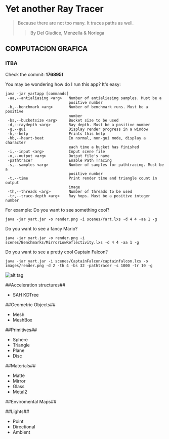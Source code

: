 # Yet another Ray Tracer #
> Because there are not too many. It traces paths as well.
>> By Del Giudice, Menzella & Noriega
## COMPUTACION GRAFICA ##
### ITBA ###

Check the commit: **176895f**

You may be wondering how do I run this app?
It's easy:

```
java -jar yartapp [commands]
 -aa,--antialiasing <arg>   Number of antialiasing samples. Must be a
                            positive number
 -b,--benchmark <arg>       Number of benchmark runs. Must be a positive
                            number
 -bs,--bucketsize <arg>     Bucket size to be used
 -d,--raydepth <arg>        Ray depth. Must be a positive number
 -g,--gui                   Display render progress in a window
 -h,--help                  Prints this help
 -hb,--heart-beat           In normal, non-gui mode, display a character
                            each time a bucket has finished
 -i,--input <arg>           Input scene file
 -o,--output <arg>          Output file's name
 -pathtracer                Enable Path Tracing
 -s,--samples <arg>         Number of samples for pathtracing. Must be a
                            positive number
 -t,--time                  Print render time and triangle count in output
                            image
 -th,--threads <arg>        Number of threads to be used
 -tr,--trace-depth <arg>    Ray hops. Must be a positive integer number
```
For example:
Do you want to see something cool?
```
java -jar yart.jar -o render.png -i scenes/Yart.lxs -d 4 4 -aa 1 -g
```
Do you want to see a fancy Mario?
```
java -jar yart.jar -o render.png -i scenes/Benchmarks/MirrorLowReflectivity.lxs -d 4 4 -aa 1 -g
```
Do you want to see a pretty cool Captain Falcon?
```
java -jar yart.jar -i scenes/CaptainFalcon/captainfalcon.lxs -o images/render.png -d 2 -th 4 -bs 32 -pathtracer -s 1000 -tr 10 -g
```
![alt tag](https://cloud.githubusercontent.com/assets/1125252/13339303/74d9d260-dc06-11e5-9139-9e824511ac01.png)

##Acceleration structures##
- SAH KDTree

##Geometric Objects##
- Mesh
- MeshBox

##Primitives##
- Sphere
- Triangle
- Plane
- Disc

##Materials##
- Matte
- Mirror
- Glass
- Metal2

##Enviromental Maps##

##Lights##
- Point
- Directional
- Ambient
